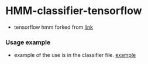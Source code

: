 # HMM-classifier-tensorflow
 - tensorflow hmm forked from [link](https://github.com/kesmarag/ml-hmm)
 
### Usage example
 - example of the use is in the classifier file. [example](HMM_classifier.py)
